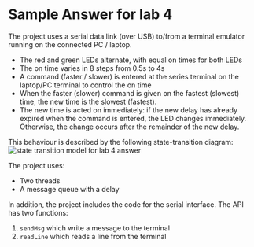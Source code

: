# Sample Answer for lab 4

The project uses a serial data link (over USB) to/from a terminal emulator running on the
connected PC / laptop.
  * The red and green LEDs alternate, with equal on times for both LEDs
  * The on time varies in 8 steps from 0.5s to 4s
  * A command (faster / slower) is entered at the series terminal on the laptop/PC terminal to control the on time
  * When the faster (slower) command is given on the fastest (slowest) time, the new time is the slowest (fastest).
  * The new time is acted on immediately: if the new delay has already expired when the command is entered, the LED changes immediately.
    Otherwise, the change occurs after the remainder of the new delay.

This behaviour is described by the following state-transition diagram:
    ![state transition model for lab 4 answer](stm-final.png)

The project uses:
 * Two threads
 * A message queue with a delay

In addition, the project includes the code for the serial interface. The API has two functions:
   1. `sendMsg` which write a message to the terminal
   2. `readLine` which reads a line from the terminal
